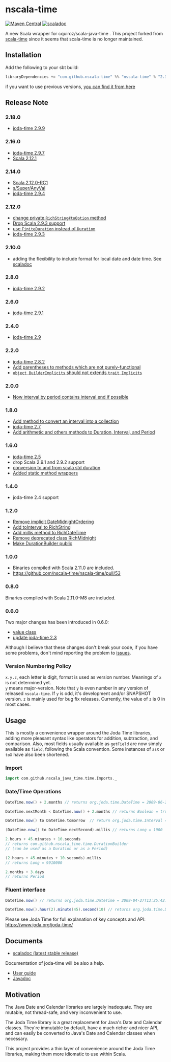 # nscala-time
[![Maven Central](https://maven-badges.herokuapp.com/maven-central/com.github.nscala-time/nscala-time_2.12/badge.svg)](https://maven-badges.herokuapp.com/maven-central/com.github.nscala-time/nscala-time_2.12)
[![scaladoc](https://javadoc.io/badge2/com.github.nscala-time/nscala-time_3/javadoc.svg)](https://javadoc.io/doc/com.github.nscala-time/nscala-time_3)

A new Scala wrapper for cquiroz/scala-java-time .  This project forked from [scala-time](https://github.com/jorgeortiz85/scala-time/ "scala-time") since
it seems that scala-time is no longer maintained.


## Installation

Add the following to your sbt build:

```scala
libraryDependencies += "com.github.nscala-time" %% "nscala-time" % "2.30.0"
```

if you want to use previous versions, [you can find it from here](https://search.maven.org/#search%7Cga%7C1%7Cg%3A%22com.github.nscala-time%22)

## Release Note

### 2.18.0
* [joda-time 2.9.9](https://github.com/nscala-time/nscala-time/commit/f4970c13178918c943e179dfda64ee079b3f81fa)

### 2.16.0
* [joda-time 2.9.7](https://github.com/nscala-time/nscala-time/commit/7882d08833b5862fadb033cc158bcc37e038efe0)
* [Scala 2.12.1](https://github.com/nscala-time/nscala-time/commit/be6e4212c9a92e197ee4a660d006db45ea191e3f)

### 2.14.0
* [Scala 2.12.0-RC1](https://github.com/nscala-time/nscala-time/commit/5916ede4276e3bef76dc1f659afe8ce81d224837)
* [s/Super/AnyVal](https://github.com/nscala-time/nscala-time/commit/18267aaf85f98a4aa64aca1aace94268086dd630)
* [joda-time 2.9.4](https://github.com/nscala-time/nscala-time/commit/03a50ec26c5d81364abc97d77fbc31a08098d70f)

### 2.12.0
* [change private `RichString#toOption` method](https://github.com/nscala-time/nscala-time/pull/102)
* [Drop Scala 2.9.3 support](https://github.com/nscala-time/nscala-time/pull/104)
* [use `FiniteDuration` instead of `Duration`](https://github.com/nscala-time/nscala-time/pull/106)
* [joda-time 2.9.3](https://github.com/nscala-time/nscala-time/commit/f8b2caae3de2225ce)

### 2.10.0
* adding the flexibility to include format for local date and date time.  See [scaladoc](
https://oss.sonatype.org/service/local/repositories/releases/archive/com/github/nscala-time/nscala-time_2.11/2.10.0/nscala-time_2.11-2.10.0-javadoc.jar/!/index.html#com.github.nscala_time.time.RichString)

### 2.8.0
* [joda-time 2.9.2](https://github.com/nscala-time/nscala-time/commit/73a57beea4533311)

### 2.6.0
* [joda-time 2.9.1](https://github.com/nscala-time/nscala-time/commit/19b1cf4818c25b78fdff8d0)

### 2.4.0
* [joda-time 2.9](https://github.com/nscala-time/nscala-time/commit/d1bea9dfb7d96526f8c5eac0fd49cd993fc8c0a0)

### 2.2.0
* [joda-time 2.8.2](https://github.com/nscala-time/nscala-time/commit/b6db535005c25931f31ef637e98f1e19c0f02891)
* [Add parentheses to methods which are not purely-functional](https://github.com/nscala-time/nscala-time/pull/93)
* [`object BuilderImplicits` should not extends `trait Implicits`](https://github.com/nscala-time/nscala-time/pull/92)

### 2.0.0
* [Now interval by period contains interval end if possible](https://github.com/nscala-time/nscala-time/issues/83)

### 1.8.0
* [Add method to convert an interval into a collection](https://github.com/nscala-time/nscala-time/pull/79)
* [joda-time 2.7](https://github.com/nscala-time/nscala-time/commit/83fe9f09456d2fa2bf11790f58d17fe1a187a808)
* [Add arithmetic and others methods to Duration, Interval, and Period](https://github.com/nscala-time/nscala-time/pull/80)

### 1.6.0
* [joda-time 2.5](https://github.com/nscala-time/nscala-time/commit/944f048065a5fd0)
* drop Scala 2.9.1 and 2.9.2 support
* [conversion to and from scala std duration](https://github.com/nscala-time/nscala-time/pull/72)
* [Added static method wrappers](https://github.com/nscala-time/nscala-time/pull/74)

### 1.4.0
* joda-time 2.4 support

### 1.2.0

* [Remove implicit DateMidnightOrdering](https://github.com/nscala-time/nscala-time/pull/59)
* [Add toInterval to RichString](https://github.com/nscala-time/nscala-time/pull/60)
* [Add millis method to RichDateTime](https://github.com/nscala-time/nscala-time/pull/62)
* [Remove deprecated class RichMidnight](https://github.com/nscala-time/nscala-time/pull/63)
* [Make DurationBuilder public](https://github.com/nscala-time/nscala-time/pull/64)

### 1.0.0

* Binaries compiled with Scala 2.11.0 are included.
* <https://github.com/nscala-time/nscala-time/pull/53>

### 0.8.0

Binaries compiled with Scala 2.11.0-M8 are included.

### 0.6.0

Two major changes has been introduced in 0.6.0:

* [value class](https://github.com/nscala-time/nscala-time/issues/42)
* [update joda-time 2.3](https://github.com/nscala-time/nscala-time/issues/44)

Although I believe that these changes don't break your code, if you have some problems,
don't mind reporting the problem to [issues](https://github.com/nscala-time/nscala-time/issues).

### Version Numbering Policy

`x.y.z`, each letter is digit, format is used as version number.  Meanings of `x` is not determined yet.  
`y` means major-version.  Note that `y` is even number in any version of released `nscala-time`.  If `y` is odd, 
it's development and/or SNAPSHOT version.  `z` is mainly used for bug fix releases.  Currently, the value of `z` is 0
in most cases.

## Usage

This is mostly a convenience wrapper around the Joda Time libraries, adding
more pleasant syntax like operators for addition, subtraction, and comparison.
Also, most fields usually available as `getField` are now simply available as
`field`, following the Scala convention. Some instances of `asX` or `toX` have
also been shortened.


### Import

```scala
import com.github.nscala_java_time.time.Imports._
```


### Date/Time Operations
```scala
DateTime.now() + 2.months // returns org.joda.time.DateTime = 2009-06-27T13:25:59.195-07:00

DateTime.nextMonth < DateTime.now() + 2.months // returns Boolean = true

DateTime.now() to DateTime.tomorrow  // return org.joda.time.Interval = > 2009-04-27T13:47:14.840/2009-04-28T13:47:14.840

(DateTime.now() to DateTime.nextSecond).millis // returns Long = 1000

2.hours + 45.minutes + 10.seconds
// returns com.github.nscala_time.time.DurationBuilder
// (can be used as a Duration or as a Period)

(2.hours + 45.minutes + 10.seconds).millis
// returns Long = 9910000

2.months + 3.days
// returns Period
```


### Fluent interface
```scala
DateTime.now() // returns org.joda.time.DateTime = 2009-04-27T13:25:42.659-07:00

DateTime.now().hour(2).minute(45).second(10) // returns org.joda.time.DateTime = 2009-04-27T02:45:10.313-07:00
```


Please see Joda Time for full explanation of key concepts and API:
https://www.joda.org/joda-time/

## Documents

 - [scaladoc (latest stable release)](https://javadoc.io/doc/com.github.nscala-time/nscala-time_3)

Documentation of joda-time will be also a help.
 - [User guide](https://www.joda.org/joda-time/userguide.html)
 - [Javadoc](https://www.joda.org/joda-time/apidocs/index.html)

## Motivation

The Java Date and Calendar libraries are largely inadequate. They are mutable, not thread-safe, and very inconvenient to use.

The Joda Time library is a great replacement for Java's Date and Calendar classes. They're immutable by default, have a much
richer and nicer API, and can easily be converted to Java's Date and Calendar classes when necessary.

This project provides a thin layer of convenience around the Joda Time libraries, making them more idiomatic to use within Scala.
